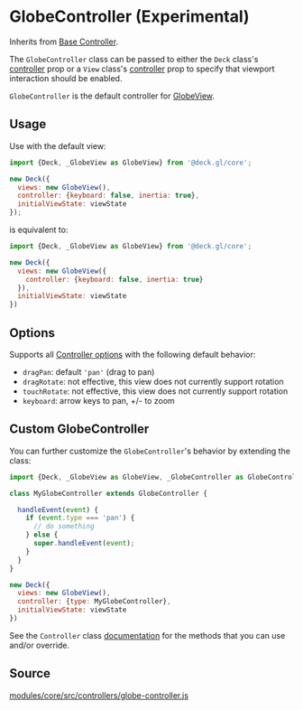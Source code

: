 # GlobeController (Experimental)

Inherits from [Base Controller](/docs/api-reference/core/controller.md).

The `GlobeController` class can be passed to either the `Deck` class's [controller](/docs/api-reference/core/deck.md#controller) prop or a `View` class's [controller](/docs/api-reference/core/view.md#controller) prop to specify that viewport interaction should be enabled.

`GlobeController` is the default controller for [GlobeView](/docs/api-reference/core/globe-view.md).

## Usage

Use with the default view:

```js
import {Deck, _GlobeView as GlobeView} from '@deck.gl/core';

new Deck({
  views: new GlobeView(),
  controller: {keyboard: false, inertia: true},
  initialViewState: viewState
});
```

is equivalent to:

```js
import {Deck, _GlobeView as GlobeView} from '@deck.gl/core';

new Deck({
  views: new GlobeView({
    controller: {keyboard: false, inertia: true}
  }),
  initialViewState: viewState
})
```

## Options

Supports all [Controller options](/docs/api-reference/core/controller.md#options) with the following default behavior:

- `dragPan`: default `'pan'` (drag to pan)
- `dragRotate`: not effective, this view does not currently support rotation
- `touchRotate`: not effective, this view does not currently support rotation
- `keyboard`: arrow keys to pan, +/- to zoom

## Custom GlobeController

You can further customize the `GlobeController`'s behavior by extending the class:

```js
import {Deck, _GlobeView as GlobeView, _GlobeController as GlobeController} from '@deck.gl/core';

class MyGlobeController extends GlobeController {

  handleEvent(event) {
    if (event.type === 'pan') {
      // do something
    } else {
      super.handleEvent(event);
    }
  }
}

new Deck({
  views: new GlobeView(),
  controller: {type: MyGlobeController},
  initialViewState: viewState
})
```

See the `Controller` class [documentation](/docs/api-reference/core/controller.md#methods) for the methods that you can use and/or override.


## Source

[modules/core/src/controllers/globe-controller.js](https://github.com/visgl/deck.gl/tree/8.5-release/modules/core/src/controllers/globe-controller.js)
